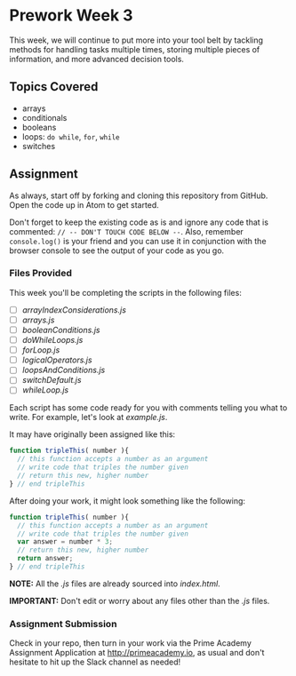 Prework Week 3
=========================

This week, we will continue to put more into your tool belt by tackling methods for handling tasks multiple times, storing multiple pieces of information, and more advanced decision tools.

## Topics Covered

* arrays
* conditionals
* booleans
* loops: `do while`, `for`, `while`
* switches

## Assignment

As always, start off by forking and cloning this repository from GitHub. Open the code up in Atom to get started.

Don't forget to keep the existing code as is and ignore any code that is commented: `// -- DON'T TOUCH CODE BELOW --`. Also, remember `console.log()` is your friend and you can use it in conjunction with the browser console to see the output of your code as you go.

### Files Provided
This week you'll be completing the scripts in the following files:

- [ ] *arrayIndexConsiderations.js*
- [ ] *arrays.js*
- [ ] *booleanConditions.js*
- [ ] *doWhileLoops.js*
- [ ] *forLoop.js*
- [ ] *logicalOperators.js*
- [ ] *loopsAndConditions.js*
- [ ] *switchDefault.js*
- [ ] *whileLoop.js*

Each script has some code ready for you with comments telling you what to write. For example, let's look at *example.js*.

It may have originally been assigned like this:

```javascript
function tripleThis( number ){
  // this function accepts a number as an argument
  // write code that triples the number given
  // return this new, higher number
} // end tripleThis
```

After doing your work, it might look something like the following:

```javascript
function tripleThis( number ){
  // this function accepts a number as an argument
  // write code that triples the number given
  var answer = number * 3;
  // return this new, higher number
  return answer;
} // end tripleThis
```

**NOTE:** All the *.js* files are already sourced into *index.html*.

**IMPORTANT:** Don't edit or worry about any files other than the *.js* files.

### Assignment Submission
Check in your repo, then turn in your work via the Prime Academy Assignment Application at http://primeacademy.io, as usual and don't hesitate to hit up the Slack channel as needed!
